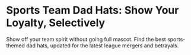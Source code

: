 # Sports Team Dad Hats: Show Your Loyalty, Selectively

Show off your team spirit without going full mascot. Find the best sports-themed dad hats, updated for the latest league mergers and betrayals.